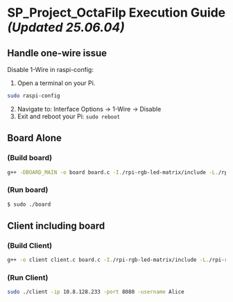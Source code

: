 # SP_Project_OctaFilp Execution Guide _(Updated 25.06.04)_
## Handle one-wire issue
Disable 1-Wire in raspi-config:
1. Open a terminal on your Pi.
```bash
sudo raspi-config
```
2. Navigate to: Interface Options → 1-Wire → Disable
3. Exit and reboot your Pi: `sudo reboot`
   
## Board Alone
### (Build board)
```bash
g++ -DBOARD_MAIN -o board board.c -I./rpi-rgb-led-matrix/include -L./rpi-rgb-led-matrix/lib -lrgbmatrix
```
### (Run board)
```bash
$ sudo ./board
```

## Client including board
### (Build Client)
```bash
g++ -o client client.c board.c -I./rpi-rgb-led-matrix/include -L./rpi-rgb-led-matrix/lib -lrgbmatrix -lcjson
```
### (Run Client)
```bash
sudo ./client -ip 10.8.128.233 -port 8080 -username Alice
```

